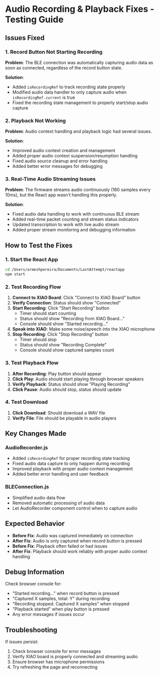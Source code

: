 # Audio Recording & Playback Fixes - Testing Guide

## Issues Fixed

### 1. Record Button Not Starting Recording
**Problem**: The BLE connection was automatically capturing audio data as soon as connected, regardless of the record button state.

**Solution**: 
- Added `isRecordingRef` to track recording state properly
- Modified audio data handler to only capture audio when `isRecordingRef.current` is true
- Fixed the recording state management to properly start/stop audio capture

### 2. Playback Not Working
**Problem**: Audio context handling and playback logic had several issues.

**Solution**:
- Improved audio context creation and management
- Added proper audio context suspension/resumption handling
- Fixed audio source cleanup and error handling
- Added better error messages for debugging

### 3. Real-Time Audio Streaming Issues
**Problem**: The firmware streams audio continuously (160 samples every 10ms), but the React app wasn't handling this properly.

**Solution**:
- Fixed audio data handling to work with continuous BLE stream
- Added real-time packet counting and stream status indicators
- Updated transcription to work with live audio stream
- Added proper stream monitoring and debugging information

## How to Test the Fixes

### 1. Start the React App
```bash
cd /Users/armeshpereira/Documents/LastAttempt/reactapp
npm start
```

### 2. Test Recording Flow
1. **Connect to XIAO Board**: Click "Connect to XIAO Board" button
2. **Verify Connection**: Status should show "Connected"
3. **Start Recording**: Click "Start Recording" button
   - Timer should start counting
   - Status should show "Recording from XIAO Board..."
   - Console should show "Started recording..."
4. **Speak into XIAO**: Make some noise/speech into the XIAO microphone
5. **Stop Recording**: Click "Stop Recording" button
   - Timer should stop
   - Status should show "Recording Complete"
   - Console should show captured samples count

### 3. Test Playback Flow
1. **After Recording**: Play button should appear
2. **Click Play**: Audio should start playing through browser speakers
3. **Verify Playback**: Status should show "Playing Recording"
4. **Click Pause**: Audio should stop, status should update

### 4. Test Download
1. **Click Download**: Should download a WAV file
2. **Verify File**: File should be playable in audio players

## Key Changes Made

### AudioRecorder.js
- Added `isRecordingRef` for proper recording state tracking
- Fixed audio data capture to only happen during recording
- Improved playback with proper audio context management
- Added better error handling and user feedback

### BLEConnection.js
- Simplified audio data flow
- Removed automatic processing of audio data
- Let AudioRecorder component control when to capture audio

## Expected Behavior
- **Before Fix**: Audio was captured immediately on connection
- **After Fix**: Audio is only captured when record button is pressed
- **Before Fix**: Playback often failed or had issues
- **After Fix**: Playback should work reliably with proper audio context handling

## Debug Information
Check browser console for:
- "Started recording..." when record button is pressed
- "Captured X samples, total: Y" during recording
- "Recording stopped. Captured X samples" when stopped
- "Playback started" when play button is pressed
- Any error messages if issues occur

## Troubleshooting
If issues persist:
1. Check browser console for error messages
2. Verify XIAO board is properly connected and streaming audio
3. Ensure browser has microphone permissions
4. Try refreshing the page and reconnecting
